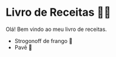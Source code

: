 # Livro de Receitas :woman_cook:

Olá! Bem vindo ao meu livro de receitas. 

 - Strogonoff de frango :chicken:
 - Pavê :cake:


